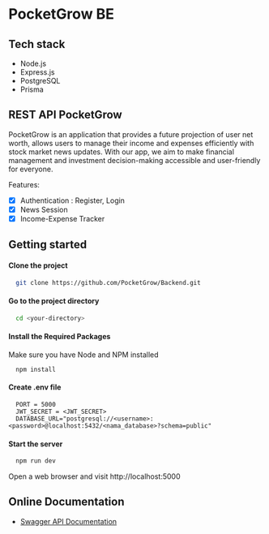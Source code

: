 # PocketGrow BE

## Tech stack
- Node.js
- Express.js
- PostgreSQL
- Prisma

## REST API PocketGrow

PocketGrow is an application that provides a future projection of user net worth, allows users to manage their income and expenses efficiently with stock market news updates. With our app, we aim to make financial management and investment decision-making accessible and user-friendly for everyone.

Features:

- [x] Authentication : Register, Login
- [x] News Session
- [x] Income-Expense Tracker
<!-- - [] Net Worth Projection -->


## Getting started
#### Clone the project

```bash
  git clone https://github.com/PocketGrow/Backend.git
```
#### Go to the project directory

```bash
  cd <your-directory>
```

#### Install the Required Packages
 Make sure you have Node and NPM installed
```
  npm install
```

#### Create .env file
```
  PORT = 5000
  JWT_SECRET = <JWT_SECRET>
  DATABASE_URL="postgresql://<username>:<password>@localhost:5432/<nama_database>?schema=public"
```

#### Start the server

```bash
  npm run dev
```

Open a web browser and visit http://localhost:5000


## Online Documentation

- [Swagger API Documentation]()
